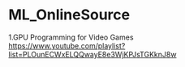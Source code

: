 # ML_OnlineSource
1.GPU Programming for Video Games  
https://www.youtube.com/playlist?list=PLOunECWxELQQwayE8e3WjKPJsTGKknJ8w
